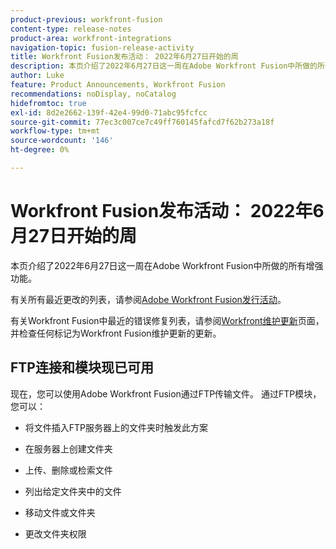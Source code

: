 ```yaml
---
product-previous: workfront-fusion
content-type: release-notes
product-area: workfront-integrations
navigation-topic: fusion-release-activity
title: Workfront Fusion发布活动： 2022年6月27日开始的周
description: 本页介绍了2022年6月27日这一周在Adobe Workfront Fusion中所做的所有增强功能。
author: Luke
feature: Product Announcements, Workfront Fusion
recommendations: noDisplay, noCatalog
hidefromtoc: true
exl-id: 8d2e2662-139f-42e4-99d0-71abc95fcfcc
source-git-commit: 77ec3c007ce7c49ff760145fafcd7f62b273a18f
workflow-type: tm+mt
source-wordcount: '146'
ht-degree: 0%

---
```


# Workfront Fusion发布活动： 2022年6月27日开始的周

本页介绍了2022年6月27日这一周在Adobe Workfront Fusion中所做的所有增强功能。

有关所有最近更改的列表，请参阅[Adobe Workfront Fusion发行活动](/help/workfront-fusion/fusion-product-releases/fusion-release-activity.md)。

有关Workfront Fusion中最近的错误修复列表，请参阅[Workfront维护更新](https://experienceleague.adobe.com/docs/workfront-known-issues/releases/current-updates.html)页面，并检查任何标记为Workfront Fusion维护更新的更新。

## FTP连接和模块现已可用

现在，您可以使用Adobe Workfront Fusion通过FTP传输文件。 通过FTP模块，您可以：

* 将文件插入FTP服务器上的文件夹时触发此方案

* 在服务器上创建文件夹

* 上传、删除或检索文件

* 列出给定文件夹中的文件

* 移动文件或文件夹

* 更改文件夹权限
